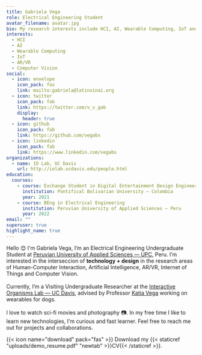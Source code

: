 ```yaml
---
title: Gabriela Vega
role: Electrical Engineering Student
avatar_filename: avatar.jpg
bio: My research interests include HCI, AI, Wearable Computing, IoT and AR/VR.
interests:
  - HCI
  - AI
  - Wearable Computing
  - IoT
  - AR/VR
  - Computer Vision
social:
  - icon: envelope
    icon_pack: fas
    link: mailto:gabriela@latinxinai.org
  - icon: twitter
    icon_pack: fab
    link: https://twitter.com/v_v_gab
    display:
      header: true
  - icon: github
    icon_pack: fab
    link: https://github.com/vegabs
  - icon: linkedin
    icon_pack: fab
    link: https://www.linkedin.com/vegabs
organizations:
  - name: IO Lab, UC Davis
    url: http://iolab.ucdavis.edu/people.html
education:
  courses:
    - course: Exchange Student in Digital Entertainment Design Engineering
      institution: Pontifical Bolivarian University – Colombia
      year: 2021
    - course: BEng in Electrical Engineering
      institution: Peruvian University of Applied Sciences – Peru
      year: 2022
email: ""
superuser: true
highlight_name: true
---
```

Hello 😊 I'm Gabriela Vega, I’m an Electrical Engineering Undergraduate Student at [Peruvian University of Applied Sciences — UPC](http://upc.edu.pe/), Peru. I’m interested in the interseccion of **technology + design** in the research areas of Human-Computer Interaction, Artificial Intelligence, AR/VR, Internet of Things and Computer Vision.\
\
Currently, I’m a Visiting Undergraduate Researcher at the [Interactive Organisms Lab — UC Davis](http://iolab.ucdavis.edu/people.html), advised by Professor [Katia Vega](https://scholar.google.com/citations?user=No4mGbsAAAAJ&hl=es) working on wearables for dogs.\
\
I love to watch sci-fi movies and photography 📷. In my free time I like to learn new technologies, I'm curious and fast learner. Feel free to reach me out for projects and collaborations.

{{< icon name="download" pack="fas" >}} Download my {{< staticref "uploads/demo_resume.pdf" "newtab" >}}CV{{< /staticref >}}.